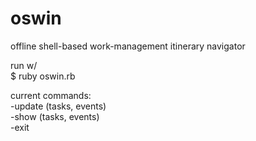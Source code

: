 # oswin
offline shell-based work-management itinerary navigator

run w/  
$ ruby oswin.rb

current commands:  
-update (tasks, events)  
-show (tasks, events)  
-exit   
